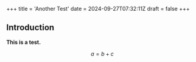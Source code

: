 +++
title = 'Another Test'
date = 2024-09-27T07:32:11Z
draft = false
+++
## Introduction


**This is a test.**

$$a = b + c$$
